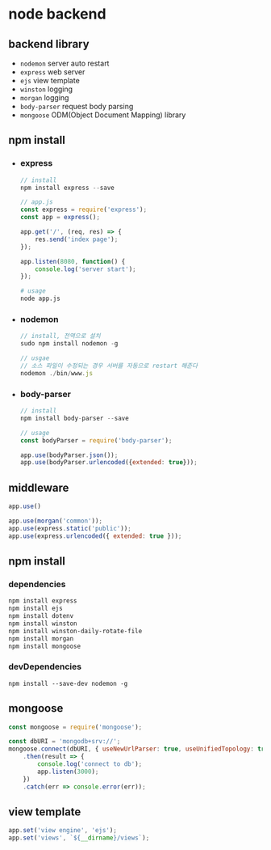 # node backend
## backend library
- `nodemon` server auto restart
- `express` web server
- `ejs` view template
- `winston` logging
- `morgan` logging
- `body-parser` request body parsing
- `mongoose` ODM(Object Document Mapping) library

## npm install
- ### express
    ```javascript
    // install
    npm install express --save
    ```
    ```javascript
    // app.js
    const express = require('express');
    const app = express();

    app.get('/', (req, res) => {
        res.send('index page');
    });

    app.listen(8080, function() {
        console.log('server start');
    });
    ```
    ```bash
    # usage
    node app.js
    ```

- ### nodemon
    ```javascript
    // install, 전역으로 설치
    sudo npm install nodemon -g
    ```
    ```javascript
    // usgae
    // 소스 파일이 수정되는 경우 서버를 자동으로 restart 해준다
    nodemon ./bin/www.js
    ```

- ### body-parser
    ```javascript
    // install
    npm install body-parser --save
    ```
    ```javascript
    // usage
    const bodyParser = require('body-parser');

    app.use(bodyParser.json());
    app.use(bodyParser.urlencoded({extended: true}));
    ```

## middleware
```javascript
app.use()
```
```javascript
app.use(morgan('common'));
app.use(express.static('public'));
app.use(express.urlencoded({ extended: true }));
```

## npm install
### dependencies
```bash
npm install express
npm install ejs
npm install dotenv
npm install winston
npm install winston-daily-rotate-file
npm install morgan
npm install mongoose
```

### devDependencies
```
npm install --save-dev nodemon -g
```

## mongoose
```javascript
const mongoose = require('mongoose');

const dbURI = 'mongodb+srv://';
mongoose.connect(dbURI, { useNewUrlParser: true, useUnifiedTopology: true })
    .then(result => {
        console.log('connect to db');
        app.listen(3000);
    })
    .catch(err => console.error(err));
```

## view template
```javascript
app.set('view engine', 'ejs');
app.set('views', `${__dirname}/views`);
```

